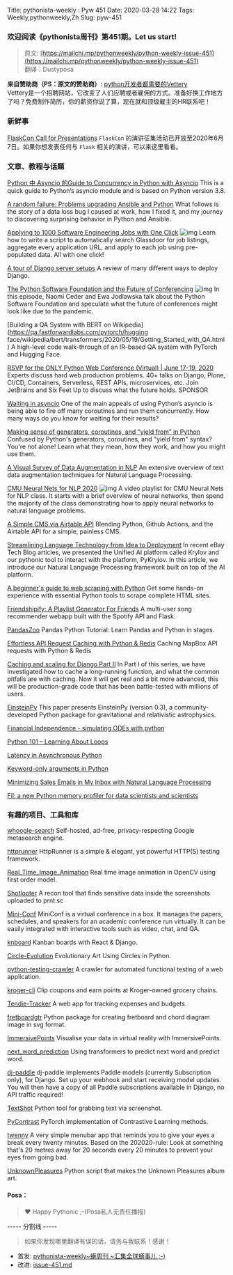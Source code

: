 Title: pythonista-weekly : Pyw 451
Date: 2020-03-28 14:22
Tags: Weekly,pythonweekly,Zh 
Slug: pyw-451

### 欢迎阅读《pythonista周刊》第451期。Let us start!


>原文: [https://mailchi.mp/pythonweekly/python-weekly-issue-451](https://mailchi.mp/pythonweekly/python-weekly-issue-451)  
>翻译：Dustyposa

**来自赞助商（PS：原文的赞助商）:**
[python开发者都需要的Vettery](https://www.vettery.com/tech?utm_source=newsletter&utm_medium=pythonweekly&utm_term=tech&utm_content=grouped&utm_campaign=ad-77579)  
Vettery是一个招聘网站，它改变了人们应聘或者雇佣的方式。准备好换工作地方了吗？免费制作简历，你的薪资你说了算，现在就和顶级雇主的HR联系吧！

### 新鲜事

[FlaskCon Call for Presentations](https://sessionize.com/flaskcon) 
`FlaskCon` 的演讲征集活动已开放至2020年6月7日。如果你想发表任何与 `Flask` 相关的演讲，可以来这里看看。

### 文章、教程与话题

[Python 中 Asyncio 的Guide to Concurrency in Python with Asyncio](https://www.integralist.co.uk/posts/python-asyncio/)
This is a quick guide to Python’s asyncio module and is based on Python version 3.8.

[A random failure: Problems upgrading Ansible and Python](https://me.micahrl.com/blog/random-failure-problems-upgrading-ansible-python/)
What follows is the story of a data loss bug I caused at work, how I fixed it, and my journey to discovering surprising behavior in Python and Ansible.

[Applying to 1000 Software Engineering Jobs with One Click](https://www.youtube.com/watch?v=N_7d8vg_TQA) ![img](https://mcusercontent.com/e2e180baf855ac797ef407fc7/images/af76283a-6e65-436c-967a-900427cf6399.png)
Learn how to write a script to automatically search Glassdoor for job listings, aggregate every application URL, and apply to each job using pre-populated data. All with one click!

[A tour of Django server setups](https://mattsegal.dev/django-prod-architectures.html)
A review of many different ways to deploy Django.

[The Python Software Foundation and the Future of Conferencing](https://www.greaterthancode.com/psf-future-of-conferencing) ![img](https://mcusercontent.com/e2e180baf855ac797ef407fc7/images/9a9a57d0-eb4b-47f8-8af4-55ba50e8c350.png)
In this episode, Naomi Ceder and Ewa Jodlawska talk about the Python Software Foundation and speculate what the future of conferences might look like due to the pandemic.

[Building a QA System with BERT on Wikipedia](https://qa.fastforwardlabs.com/pytorch/hugging face/wikipedia/bert/transformers/2020/05/19/Getting_Started_with_QA.html)
A high-level code walk-through of an IR-based QA system with PyTorch and Hugging Face.

[RSVP for the ONLY Python Web Conference (Virtual) | June 17-19, 2020](https://pythonwebconference.com/) 
Experts discuss hard web production problems. 40+ talks on Django, Plone, CI/CD, Containers, Serverless, REST APIs, microservices, etc. Join JetBrains and Six Feet Up to discuss what the future holds. SPONSOR

[Waiting in asyncio](https://hynek.me/articles/waiting-in-asyncio/)
One of the main appeals of using Python’s asyncio is being able to fire off many coroutines and run them concurrently. How many ways do you know for waiting for their results?

[Making sense of generators, coroutines, and “yield from” in Python](https://lerner.co.il/2020/05/08/making-sense-of-generators-coroutines-and-yield-from-in-python/)
Confused by Python's generators, coroutines, and "yield from" syntax? You're not alone! Learn what they mean, how they work, and how you might use them.

[A Visual Survey of Data Augmentation in NLP](https://amitness.com/2020/05/data-augmentation-for-nlp/)
An extensive overview of text data augmentation techniques for Natural Language Processing.

[CMU Neural Nets for NLP 2020](https://www.youtube.com/playlist?list=PL8PYTP1V4I8CJ7nMxMC8aXv8WqKYwj-aJ) ![img](https://mcusercontent.com/e2e180baf855ac797ef407fc7/images/af76283a-6e65-436c-967a-900427cf6399.png)
A video playlist for CMU Neural Nets for NLP class. It starts with a brief overview of neural networks, then spend the majority of the class demonstrating how to apply neural networks to natural language problems.

[A Simple CMS via Airtable API](https://t.co/JB5sE59HGz)
Blending Python, Github Actions, and the Airtable API for a simple, painless CMS.

[Streamlining Language Technology from Idea to Deployment](https://tech.ebayinc.com/engineering/streamlining-language-technology-from-idea-to-deployment/)
In recent eBay Tech Blog articles, we presented the Unified AI platform called Krylov and our pythonic tool to interact with the platform, PyKrylov. In this article, we introduce our Natural Language Processing framework built on top of the AI platform.

[A beginner's guide to web scraping with Python](https://opensource.com/article/20/5/web-scraping-python)
Get some hands-on experience with essential Python tools to scrape complete HTML sites.

[Friendshipify: A Playlist Generator For Friends](https://t.co/EsgbXHMqek)
A multi-user song recommender webapp built with the Spotify API and Flask.

[PandasZoo](https://www.pandaszoo.com/)
Pandas Python Tutorial: Learn Pandas and Python in stages.

[Effortless API Request Caching with Python & Redis](https://rednafi.github.io/digressions/python/database/2020/05/25/python-redis-cache.html)
Caching MapBox API requests with Python & Redis

[Caching and scaling for Django Part II](https://eralpbayraktar.com/blog/django/2020/caching-with-django-part-ii)
In Part I of this series, we have investigated how to cache a long-running function, and what the common pitfalls are with caching. Now it will get real and a bit more advanced, this will be production-grade code that has been battle-tested with millions of users.

[EinsteinPy](https://arxiv.org/pdf/2005.11288.pdf)
This paper presents EinsteinPy (version 0.3), a community-developed Python package for gravitational and relativistic astrophysics.

[Financial Independence - simulating ODEs with python](https://zerowithdot.com/financial-independence-ode-python/)

[Python 101 – Learning About Loops](https://www.blog.pythonlibrary.org/2020/05/27/python-101-learning-about-loops/)

[Latency in Asynchronous Python](https://nullprogram.com/blog/2020/05/24/)

[Keyword-only arguments in Python](https://lukeplant.me.uk/blog/posts/keyword-only-arguments-in-python/)

[Minimizing Sales Emails in My Inbox with Natural Language Processing](https://t.co/4cQhqllxjB)

[Fil: a new Python memory profiler for data scientists and scientists](https://pythonspeed.com/articles/memory-profiler-data-scientists/)

### 有趣的项目、工具和库



[whoogle-search](https://github.com/benbusby/whoogle-search)
Self-hosted, ad-free, privacy-respecting Google metasearch engine.

[httprunner](https://github.com/httprunner/httprunner)
HttpRunner is a simple & elegant, yet powerful HTTP(S) testing framework.

[Real_Time_Image_Animation](https://github.com/anandpawara/Real_Time_Image_Animation)
Real time image animation in OpenCV using first order model.

[Shotlooter](https://github.com/utkusen/shotlooter) 
A recon tool that finds sensitive data inside the screenshots uploaded to prnt.sc

[Mini-Conf](https://mini-conf.github.io/index.html)
MiniConf is a virtual conference in a box. It manages the papers, schedules, and speakers for an academic conference run virtually. It can be easily integrated with interactive tools such as video, chat, and QA.

[knboard](https://github.com/rrebase/knboard)
Kanban boards with React & Django.

[Circle-Evolution](https://github.com/ahmedkhalf/Circle-Evolution)
Evolutionary Art Using Circles in Python.

[python-testing-crawler](https://github.com/python-testing-crawler/python-testing-crawler)
A crawler for automated functional testing of a web application.

[kroger-cli](https://github.com/Shmakov/kroger-cli)
Clip coupons and earn points at Kroger-owned grocery chains.

[Tendie-Tracker](https://github.com/eddyharrington/Tendie-Tracker)
A web app for tracking expenses and budgets.

[fretboardgtr](https://github.com/antscloud/fretboardgtr)
Python package for creating fretboard and chord diagram image in svg format.

[ImmersivePoints](https://github.com/rmeertens/ImmersivePoints)
Visualise your data in virtual reality with ImmersivePoints.

[next_word_prediction](https://github.com/renatoviolin/next_word_prediction)
Using transformers to predict next word and predict <mask> word.

[dj-paddle](https://github.com/dj-paddle/dj-paddle)
dj-paddle implements Paddle models (currently Subscription only), for Django. Set up your webhook and start receiving model updates. You will then have a copy of all Paddle subscriptions available in Django, no API traffic required!

[TextShot](https://github.com/ianzhao05/textshot)
Python tool for grabbing text via screenshot.

[PyContrast](https://github.com/HobbitLong/PyContrast)
PyTorch implementation of Contrastive Learning methods.

[twenny](https://github.com/tagwohl/twenny)
A very simple menubar app that reminds you to give your eyes a break every twenty minutes. Based on the 202020-rule: Look at something that's 20 metres away for 20 seconds every 20 minutes to prevent your eyes from going bad.

[UnknownPleasures](https://github.com/leoadberg/UnknownPleasures)
Python script that makes the Unknown Pleasures album art.

#### Posa：

> ❤️ Happy Pythonic ;-(Posa私人无责任播报)  


----- 分割线 -----

> 如果你发现哪里翻译有误的话，请务与我联系！感谢！




- 首发: [pythonista-weekly~蠎周刊 ~汇集全球蠎事儿 ;-)](http://weekly.pychina.org/python-weekly/pyw-451.html)
- 改进: [issue-451.md](https://github.com/PyChina/weekly/blob/master/content/python-weekly/issue%23451.md)

